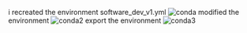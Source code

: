 i recreated the environment software_dev_v1.yml
![conda](https://user-images.githubusercontent.com/128587743/235963265-5c7f5603-217d-4d5a-ac3e-ee1c98b92379.png)
 modified the environment
![conda2](https://user-images.githubusercontent.com/128587743/235963807-8d5de94e-175e-4816-b204-9f71e398898a.png)
export the environment 
![conda3](https://user-images.githubusercontent.com/128587743/235964026-a14d992d-5db7-4518-a4af-ce1ab7f7e165.png)

